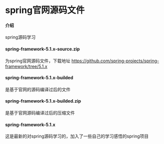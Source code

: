 # spring官网源码文件

#### 介绍
spring源码学习

#### spring-framework-5.1.x-source.zip
为spring官网源码文件，下载地址 https://github.com/spring-projects/spring-framework/tree/5.1.x

#### spring-framework-5.1.x-builded
是基于官网的源码编译过后的文件

#### spring-framework-5.1.x-builded.zip
是基于官网源码编译过后的压缩文件

#### spring-framework-5.1.x
这是最新的对spring源码学习的，加入了一些自己的学习感悟的spring项目